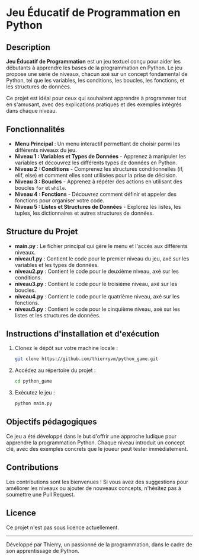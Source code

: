 # Jeu Éducatif de Programmation en Python

## Description

**Jeu Éducatif de Programmation** est un jeu textuel conçu pour aider les débutants à apprendre les bases de la programmation en Python. Le jeu propose une série de niveaux, chacun axé sur un concept fondamental de Python, tel que les variables, les conditions, les boucles, les fonctions, et les structures de données.

Ce projet est idéal pour ceux qui souhaitent apprendre à programmer tout en s'amusant, avec des explications pratiques et des exemples intégrés dans chaque niveau.

## Fonctionnalités

- **Menu Principal** : Un menu interactif permettant de choisir parmi les différents niveaux du jeu.
- **Niveau 1 : Variables et Types de Données** - Apprenez à manipuler les variables et découvrez les différents types de données en Python.
- **Niveau 2 : Conditions** - Comprenez les structures conditionnelles (if, elif, else) et comment elles sont utilisées pour la prise de décision.
- **Niveau 3 : Boucles** - Apprenez à répéter des actions en utilisant des boucles `for` et `while`.
- **Niveau 4 : Fonctions** - Découvrez comment définir et appeler des fonctions pour organiser votre code.
- **Niveau 5 : Listes et Structures de Données** - Explorez les listes, les tuples, les dictionnaires et autres structures de données.

## Structure du Projet

- **main.py** : Le fichier principal qui gère le menu et l'accès aux différents niveaux.
- **niveau1.py** : Contient le code pour le premier niveau du jeu, axé sur les variables et les types de données.
- **niveau2.py** : Contient le code pour le deuxième niveau, axé sur les conditions.
- **niveau3.py** : Contient le code pour le troisième niveau, axé sur les boucles.
- **niveau4.py** : Contient le code pour le quatrième niveau, axé sur les fonctions.
- **niveau5.py** : Contient le code pour le cinquième niveau, axé sur les listes et les structures de données.

## Instructions d'installation et d'exécution

1. Clonez le dépôt sur votre machine locale :

    ```bash
    git clone https://github.com/thierryvm/python_game.git
    ```

2. Accédez au répertoire du projet :

    ```bash
    cd python_game
    ```

3. Exécutez le jeu :

    ```bash
    python main.py
    ```

## Objectifs pédagogiques

Ce jeu a été développé dans le but d'offrir une approche ludique pour apprendre la programmation Python. Chaque niveau introduit un concept clé, avec des exemples concrets que le joueur peut tester immédiatement.

## Contributions

Les contributions sont les bienvenues ! Si vous avez des suggestions pour améliorer les niveaux ou ajouter de nouveaux concepts, n'hésitez pas à soumettre une Pull Request.

## Licence

Ce projet n'est pas sous licence actuellement.

---

Développé par Thierry, un passionné de la programmation, dans le cadre de son apprentissage de Python.
